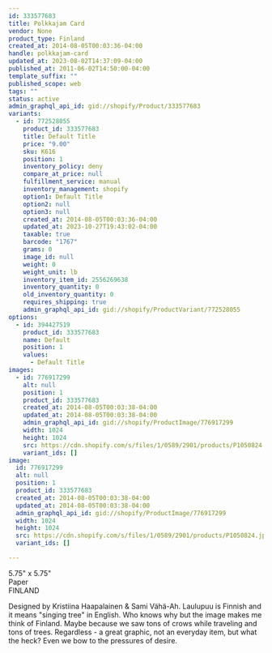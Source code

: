 ```yaml
---
id: 333577683
title: Polkkajam Card
vendor: None
product_type: Finland
created_at: 2014-08-05T00:03:36-04:00
handle: polkkajam-card
updated_at: 2023-08-02T14:37:09-04:00
published_at: 2011-06-02T14:50:00-04:00
template_suffix: ""
published_scope: web
tags: ""
status: active
admin_graphql_api_id: gid://shopify/Product/333577683
variants:
  - id: 772528055
    product_id: 333577683
    title: Default Title
    price: "9.00"
    sku: K616
    position: 1
    inventory_policy: deny
    compare_at_price: null
    fulfillment_service: manual
    inventory_management: shopify
    option1: Default Title
    option2: null
    option3: null
    created_at: 2014-08-05T00:03:36-04:00
    updated_at: 2023-10-27T19:43:02-04:00
    taxable: true
    barcode: "1767"
    grams: 0
    image_id: null
    weight: 0
    weight_unit: lb
    inventory_item_id: 2556269638
    inventory_quantity: 0
    old_inventory_quantity: 0
    requires_shipping: true
    admin_graphql_api_id: gid://shopify/ProductVariant/772528055
options:
  - id: 394427519
    product_id: 333577683
    name: Default
    position: 1
    values:
      - Default Title
images:
  - id: 776917299
    alt: null
    position: 1
    product_id: 333577683
    created_at: 2014-08-05T00:03:38-04:00
    updated_at: 2014-08-05T00:03:38-04:00
    admin_graphql_api_id: gid://shopify/ProductImage/776917299
    width: 1024
    height: 1024
    src: https://cdn.shopify.com/s/files/1/0589/2901/products/P1050824.jpeg?v=1407211418
    variant_ids: []
image:
  id: 776917299
  alt: null
  position: 1
  product_id: 333577683
  created_at: 2014-08-05T00:03:38-04:00
  updated_at: 2014-08-05T00:03:38-04:00
  admin_graphql_api_id: gid://shopify/ProductImage/776917299
  width: 1024
  height: 1024
  src: https://cdn.shopify.com/s/files/1/0589/2901/products/P1050824.jpeg?v=1407211418
  variant_ids: []

---
```


5.75" x 5.75"  
Paper  
FINLAND

Designed by Kristiina Haapalainen & Sami Vähä-Ah. Laulupuu is Finnish and it means "singing tree" in English. Who knows why but the image makes me think of Finland. Maybe because we saw tons of crows while traveling and tons of trees. Regardless - a great graphic, not an everyday item, but what the heck? Even we bow to the pressures of desire.